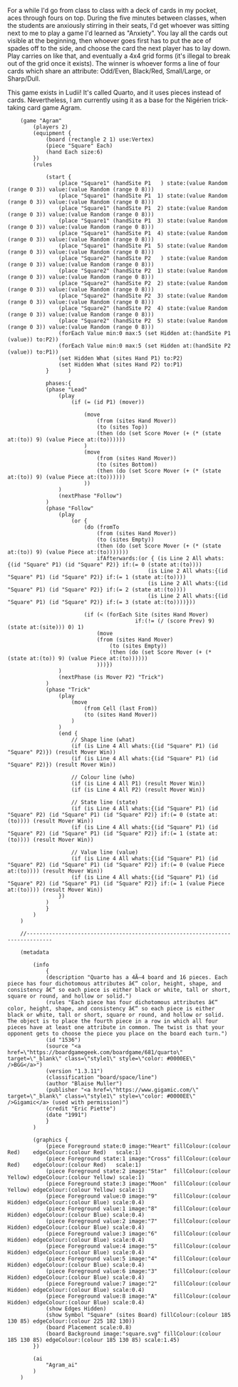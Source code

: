 For a while I'd go from class to class with a deck of cards in my pocket, aces through fours on top. 
During the five minutes between classes, when the students are anxiously stirring in their seats,
I'd get whoever was sitting next to me to play a game I'd learned as "Anxiety". You lay all the cards
out visible at the beginning, then whoever goes first has to put the ace of spades off to the side, and
choose the card the next player has to lay down. Play carries on like that, and eventually a 4x4 grid
forms (it's illegal to break out of the grid once it exists). The winner is whoever forms a line of 
four cards which share an attribute: Odd/Even, Black/Red, Small/Large, or Sharp/Dull. 

This game exists in Ludii! It's called Quarto, and it uses pieces instead of cards. Nevertheless, I am 
currently using it as a base for the Nigérien trick-taking card game Agram. 

		(game "Agram"
			(players 2)
			(equipment {
				(board (rectangle 2 1) use:Vertex)
				(piece "Square" Each)
				(hand Each size:6)
			})
			(rules 
			
				(start {
					(place "Square1" (handSite P1   ) state:(value Random (range 0 3)) value:(value Random (range 0 8)))
					(place "Square1" (handSite P1  1) state:(value Random (range 0 3)) value:(value Random (range 0 8)))
					(place "Square1" (handSite P1  2) state:(value Random (range 0 3)) value:(value Random (range 0 8)))
					(place "Square1" (handSite P1  3) state:(value Random (range 0 3)) value:(value Random (range 0 8)))
					(place "Square1" (handSite P1  4) state:(value Random (range 0 3)) value:(value Random (range 0 8)))
					(place "Square1" (handSite P1  5) state:(value Random (range 0 3)) value:(value Random (range 0 8)))
					(place "Square2" (handSite P2   ) state:(value Random (range 0 3)) value:(value Random (range 0 8)))
					(place "Square2" (handSite P2  1) state:(value Random (range 0 3)) value:(value Random (range 0 8)))
					(place "Square2" (handSite P2  2) state:(value Random (range 0 3)) value:(value Random (range 0 8)))
					(place "Square2" (handSite P2  3) state:(value Random (range 0 3)) value:(value Random (range 0 8)))
					(place "Square2" (handSite P2  4) state:(value Random (range 0 3)) value:(value Random (range 0 8)))
					(place "Square2" (handSite P2  5) state:(value Random (range 0 3)) value:(value Random (range 0 8)))
					(forEach Value min:0 max:5 (set Hidden at:(handSite P1 (value)) to:P2))
					(forEach Value min:0 max:5 (set Hidden at:(handSite P2 (value)) to:P1))
					(set Hidden What (sites Hand P1) to:P2)
					(set Hidden What (sites Hand P2) to:P1)
				}      )
				
				phases:{
				(phase "Lead" 
					(play 
						(if (= (id P1) (mover))
						
							(move  
								(from (sites Hand Mover))
								(to (sites Top))
								(then (do (set Score Mover (+ (* (state at:(to)) 9) (value Piece at:(to))))))
							)
							(move  
								(from (sites Hand Mover))
								(to (sites Bottom))
								(then (do (set Score Mover (+ (* (state at:(to)) 9) (value Piece at:(to))))))
							))
					)
					(nextPhase "Follow")
				)
				(phase "Follow" 
					(play 
						(or {
							(do (fromTo  
								(from (sites Hand Mover)) 
								(to (sites Empty))
								(then (do (set Score Mover (+ (* (state at:(to)) 9) (value Piece at:(to))))))) 
								ifAfterwards:(or { (is Line 2 All whats:{(id "Square" P1) (id "Square" P2)} if:(= 0 (state at:(to))))
												(is Line 2 All whats:{(id "Square" P1) (id "Square" P2)} if:(= 1 (state at:(to))))
												(is Line 2 All whats:{(id "Square" P1) (id "Square" P2)} if:(= 2 (state at:(to))))
												(is Line 2 All whats:{(id "Square" P1) (id "Square" P2)} if:(= 3 (state at:(to))))}))
							
							(if (< (forEach Site (sites Hand Mover) 
											if:(!= (/ (score Prev) 9) (state at:(site))) 0) 1)
								(move  
								(from (sites Hand Mover)
									(to (sites Empty))
									(then (do (set Score Mover (+ (* (state at:(to)) 9) (value Piece at:(to))))))
								)))})				
					)
					(nextPhase (is Mover P2) "Trick")
				)
				(phase "Trick" 
					(play
						(move 
							(from Cell (last From))
							(to (sites Hand Mover))
						)
					)
					(end { 
						// Shape line (what)
						(if (is Line 4 All whats:{(id "Square" P1) (id "Square" P2)}) (result Mover Win))
						(if (is Line 4 All whats:{(id "Square" P1) (id "Square" P2)}) (result Mover Win))
						
						// Colour line (who)
						(if (is Line 4 All P1) (result Mover Win))
						(if (is Line 4 All P2) (result Mover Win))
						
						// State line (state)
						(if (is Line 4 All whats:{(id "Square" P1) (id "Square" P2) (id "Square" P1) (id "Square" P2)} if:(= 0 (state at:(to)))) (result Mover Win))
						(if (is Line 4 All whats:{(id "Square" P1) (id "Square" P2) (id "Square" P1) (id "Square" P2)} if:(= 1 (state at:(to)))) (result Mover Win))
						
						// Value line (value)
						(if (is Line 4 All whats:{(id "Square" P1) (id "Square" P2) (id "Square" P1) (id "Square" P2)} if:(= 0 (value Piece at:(to)))) (result Mover Win))
						(if (is Line 4 All whats:{(id "Square" P1) (id "Square" P2) (id "Square" P1) (id "Square" P2)} if:(= 1 (value Piece at:(to)))) (result Mover Win))
					})
				)
				}
			)
		)
		
		//------------------------------------------------------------------------------
		
		(metadata 
			
			(info
				{
				(description "Quarto has a 4Ã—4 board and 16 pieces. Each piece has four dichotomous attributes â€“ color, height, shape, and consistency â€“ so each piece is either black or white, tall or short, square or round, and hollow or solid.")
				(rules "Each piece has four dichotomous attributes â€“ color, height, shape, and consistency â€“ so each piece is either black or white, tall or short, square or round, and hollow or solid. The object is to place the fourth piece in a row in which all four pieces have at least one attribute in common. The twist is that your opponent gets to choose the piece you place on the board each turn.")
				(id "1536")
				(source "<a href=\"https://boardgamegeek.com/boardgame/681/quarto\" target=\"_blank\" class=\"style1\" style=\"color: #0000EE\" />BGG</a>")
				(version "1.3.11")
				(classification "board/space/line")
				(author "Blaise Muller")
				(publisher "<a href=\"https://www.gigamic.com/\" target=\"_blank\" class=\"style1\" style=\"color: #0000EE\" />Gigamic</a> (used with permission)")
				(credit "Eric Piette")
				(date "1991")
				}
			)
			
			(graphics {
				(piece Foreground state:0 image:"Heart" fillColour:(colour Red)    edgeColour:(colour Red)   scale:1)
				(piece Foreground state:1 image:"Cross" fillColour:(colour Red)    edgeColour:(colour Red)   scale:1)
				(piece Foreground state:2 image:"Star"  fillColour:(colour Yellow) edgeColour:(colour Yellow) scale:1)
				(piece Foreground state:3 image:"Moon"  fillColour:(colour Yellow) edgeColour:(colour Yellow) scale:1)
				(piece Foreground value:0 image:"9"     fillColour:(colour Hidden) edgeColour:(colour Blue) scale:0.4)
				(piece Foreground value:1 image:"8"     fillColour:(colour Hidden) edgeColour:(colour Blue) scale:0.4)
				(piece Foreground value:2 image:"7"     fillColour:(colour Hidden) edgeColour:(colour Blue) scale:0.4)
				(piece Foreground value:3 image:"6"     fillColour:(colour Hidden) edgeColour:(colour Blue) scale:0.4)
				(piece Foreground value:4 image:"5"     fillColour:(colour Hidden) edgeColour:(colour Blue) scale:0.4)
				(piece Foreground value:5 image:"4"     fillColour:(colour Hidden) edgeColour:(colour Blue) scale:0.4)
				(piece Foreground value:6 image:"3"     fillColour:(colour Hidden) edgeColour:(colour Blue) scale:0.4)
				(piece Foreground value:7 image:"2"     fillColour:(colour Hidden) edgeColour:(colour Blue) scale:0.4)
				(piece Foreground value:8 image:"A"     fillColour:(colour Hidden) edgeColour:(colour Blue) scale:0.4)
				(show Edges Hidden)
				(show Symbol "Square" (sites Board) fillColour:(colour 185 130 85) edgeColour:(colour 225 182 130)) 
				(board Placement scale:0.8)
				(board Background image:"square.svg" fillColour:(colour 185 130 85) edgeColour:(colour 185 130 85) scale:1.45)
			})
			
			(ai
				"Agram_ai"
			)
		)
